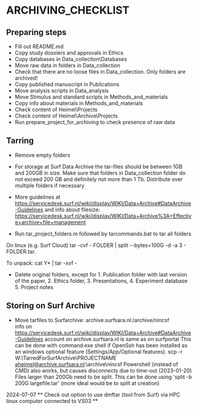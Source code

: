 # ARCHIVING_CHECKLIST

## Preparing steps
- Fill out README.md
- Copy study dossiers and approvals in Ethics
- Copy databases in Data_collection\Databases
- Move raw data in folders in Data_collection 
- Check that there are no loose files in Data_collection. Only folders are archived!
- Copy published manuscript in Publications
- Move analysis scripts in Data_analysis
- Move Stimulus and standard scripts in Methods_and_materials 
- Copy info about materials in Methods_and_materials
- Check content of Heimel\Projects
- Check content of Heimel\Archive\Projects
- Run prepare_project_for_archiving to check presence of raw data

## Tarring
- Remove empty folders
- For storage at Surf Data Archive the tar-files should be between 1GB and 200GB in size. Make sure that folders in Data_collection folder do not exceed 200 GB and definitely not more than 1 Tb. Distribute over multiple folders if necessary
- More guidelines at https://servicedesk.surf.nl/wiki/display/WIKI/Data+Archive#DataArchive-Guidelines
and info about filesize:
https://servicedesk.surf.nl/wiki/display/WIKI/Data+Archive%3A+Effective+archive+file+management

- Run tar_project_folders.m followed by tarcommands.bat to tar all folders

On linux (e.g. Surf Cloud) 
tar -cvf - FOLDER | split --bytes=100G -d -a 3 - FOLDER.tar.


To unpack:
cat Y* | tar -xvf -


- Delete original folders, except for 1. Publication folder with last version of the paper, 2. Ethics folder, 3. Presentations, 4. Experiment database 5. Project notes

## Storing on Surf Archive
- Move tarfiles to Surfarchive:  archive.surfsara.nl:/archive/nincsf  
  info on https://servicedesk.surf.nl/wiki/display/WIKI/Data+Archive#DataArchive-Guidelines
  account on archive.surfsara.nl is same as on surfportal
  This can be done with command.exe shell if OpenSsh has been installed as an windows optional feature (Settings/App/Optional features).
    scp -r W:\TarredForSurfArchive\PROJECTNAME aheimel@archive.surfsara.nl:\archive\nincsf
  Powershell (instead of CMD) also works, but causes disconnects due to time-out (2023-01-20)
Files larger than 200Gb need to be split.
This can be done using 'split -b 200G largefile.tar' (more ideal would be to split at creation)


2024-07-07 ** Check out option to use dmftar (tool from Surf) via HPC linux computer connected to VS03 **

